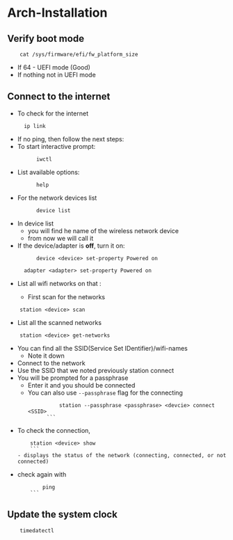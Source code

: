 # Arch-Installation

## Verify boot mode

```
	cat /sys/firmware/efi/fw_platform_size
```
- If 64 - UEFI mode (Good)
- If nothing not in UEFI mode

## Connect to the internet

- To check for the internet
  ```
    ip link
  ```
- If no ping, then follow the next steps:
- To start interactive prompt:
  ```
		iwctl
	```
- List available options:
  ```
		help
	```
- For the network devices list
  ```
		device list
	```
- In device list
  - you will find he name of the wireless network device
  - from now we will call it <device>
- If the device/adapter is **off**, turn it on:
  ```
		device <device> set-property Powered on
  ```
  ```
  	adapter <adapter> set-property Powered on
	```
- List all wifi networks on that <device>:
  - First scan for the networks
```
	station <device> scan
```
  - List all the scanned networks
```
	station <device> get-networks
```
  - You can find all the SSID(Service Set IDentifier)/wifi-names
    - Note it down
  - Connect to the network
  - Use the SSID that we noted previously
    station <device> connect <SSID>
  - You will be prompted for a passphrase
    - Enter it and you should be connected
    - You can also use `--passphrase` flag for the connecting
      ```
				station --passphrase <passphrase> <devcie> connect <SSID>
			```
  - To check the connection,
    ```
    	station <device> show
		```
    - displays the status of the network (connecting, connected, or not connected)
  - check again with
    ```
			ping
		```

## Update the system clock

```
	timedatectl
```
